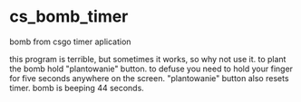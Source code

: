 # cs_bomb_timer
bomb from csgo timer aplication


this program is terrible, but sometimes it works, so why not use it.
to plant the bomb hold "plantowanie" button.
to defuse you need to hold your finger for five seconds anywhere on the screen.
"plantowanie" button also resets timer.
bomb is beeping 44 seconds.
